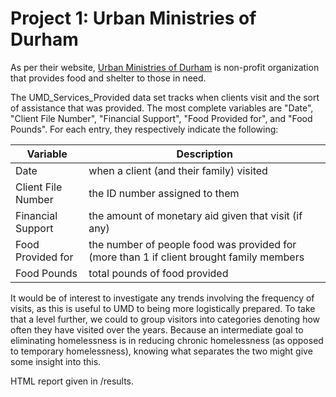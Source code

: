# Project 1: Urban Ministries of Durham

As per their website, [Urban Ministries of Durham](http://www.umdurham.org/ "Urban Ministries of Durham's Homepage") is non-profit organization that provides food and shelter to those in need.

The UMD_Services_Provided data set tracks when clients visit and the sort of assistance that was provided. The most complete variables are "Date", "Client File Number", "Financial Support", "Food Provided for", and "Food Pounds". For each entry, they respectively indicate the following:

| Variable            | Description |
| ---                 |---          |
| Date                | when a client (and their family) visited                                                 |
| Client File Number  | the ID number assigned to them                                                           |
| Financial Support   | the amount of monetary aid given that visit (if any)                                     |
| Food Provided for   | the number of people food was provided for (more than 1 if client brought family members |
| Food Pounds         | total pounds of food provided                                                            |


It would be of interest to investigate any trends involving the frequency of visits, as this is useful to UMD to being more logistically prepared. To take that a level further, we could to group visitors into categories denoting how often they have visited over the years. Because an intermediate goal to eliminating homelessness is in reducing chronic homelessness (as opposed to temporary homelessness), knowing what separates the two might give some insight into this.


HTML report given in /results.
